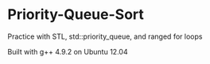 # Priority-Queue-Sort
Practice with STL, std::priority_queue, and ranged for loops

Built with g++ 4.9.2 on Ubuntu 12.04
